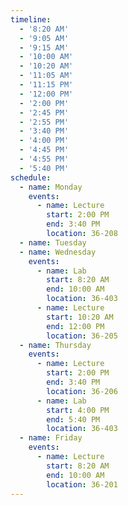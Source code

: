 ```yaml
---
timeline:
  - '8:20 AM'
  - '9:05 AM'
  - '9:15 AM'
  - '10:00 AM'
  - '10:20 AM'
  - '11:05 AM'
  - '11:15 PM'
  - '12:00 PM'
  - '2:00 PM'
  - '2:45 PM'
  - '2:55 PM'
  - '3:40 PM'
  - '4:00 PM'
  - '4:45 PM'
  - '4:55 PM'
  - '5:40 PM'
schedule:
  - name: Monday
    events:
      - name: Lecture
        start: 2:00 PM
        end: 3:40 PM
        location: 36-208
  - name: Tuesday
  - name: Wednesday
    events:
      - name: Lab
        start: 8:20 AM
        end: 10:00 AM
        location: 36-403
      - name: Lecture
        start: 10:20 AM
        end: 12:00 PM
        location: 36-205
  - name: Thursday
    events:
      - name: Lecture
        start: 2:00 PM
        end: 3:40 PM
        location: 36-206
      - name: Lab
        start: 4:00 PM
        end: 5:40 PM
        location: 36-403
  - name: Friday
    events:
      - name: Lecture
        start: 8:20 AM
        end: 10:00 AM
        location: 36-201
---
```


